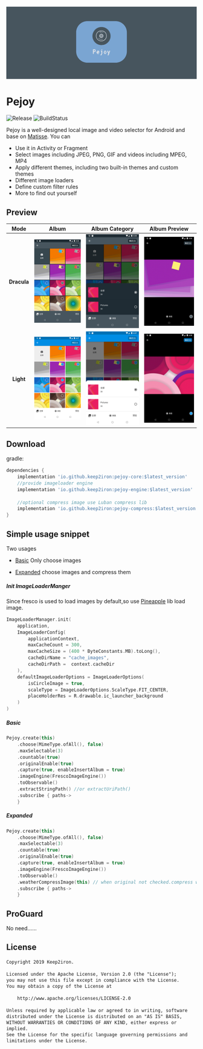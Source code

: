 ![Image](/image/banner.png)

# Pejoy
![Release](https://api.bintray.com/packages/keep2iron/maven/pejoy-core/images/download.svg) ![BuildStatus](https://travis-ci.org/keep2iron/pejoy.svg?branch=master)

Pejoy is a well-designed local image and video selector for Android and base on [Matisse](https://github.com/zhihu/Matisse). You can  
- Use it in Activity or Fragment
- Select images including JPEG, PNG, GIF and videos including MPEG, MP4 
- Apply different themes, including two built-in themes and custom themes
- Different image loaders
- Define custom filter rules
- More to find out yourself

## Preview
|Mode							 |Album							 |Album Category				     |Album Preview						|
|:------------------------------:|:---------------------------------:|:--------------------------------:|--------------------------------|
|**Dracula**      |![](image/dark1.png)      | ![](image/dark2.png)   |![](image/dark3.png)        |
|**Light** |![](image/light1.png) | ![](image/light2.png) |![](image/light3.png) |

## Download

gradle:
```groovy
dependencies {
    implementation 'io.github.keep2iron:pejoy-core:$latest_version'
	//provide imageloader engine
    implementation 'io.github.keep2iron:pejoy-engine:$latest_version'

    //optional compress image use Luban compress lib
    implementation 'io.github.keep2iron:pejoy-compress:$latest_version'
}
```

## Simple usage snippet
Two usages
- [Basic](#Basic)
  Only choose images

- [Expanded](#Expanded)
  choose images and compress them 

##### Init ImageLoaderManger

Since fresco is used to load images by default,so use [Pineapple](https://github.com/keep2iron/pineapple) lib load image.

```kotlin
ImageLoaderManager.init(
    application,
    ImageLoaderConfig(
        applicationContext,
        maxCacheCount = 300,									
        maxCacheSize = (400 * ByteConstants.MB).toLong(),
		cacheDirName = "cache_images",
		cacheDirPath =  context.cacheDir
    ),
    defaultImageLoaderOptions = ImageLoaderOptions(
        isCircleImage = true,
        scaleType = ImageLoaderOptions.ScaleType.FIT_CENTER,
        placeHolderRes = R.drawable.ic_launcher_background
    )
)
```

##### Basic

```kotlin
Pejoy.create(this)
    .choose(MimeType.ofAll(), false)
    .maxSelectable(3)
    .countable(true)
    .originalEnable(true)
    .capture(true, enableInsertAlbum = true)
    .imageEngine(FrescoImageEngine())
    .toObservable()
    .extractStringPath() //or extractUriPath()
    .subscribe { paths->
    }
```

##### Expanded

````kotlin
Pejoy.create(this)
    .choose(MimeType.ofAll(), false)
    .maxSelectable(3)
    .countable(true)
    .originalEnable(true)
    .capture(true, enableInsertAlbum = true)
    .imageEngine(FrescoImageEngine())
    .toObservable()
    .weatherCompressImage(this) // when original not checked.compress will execute.
    .subscribe { paths->
    }
````

## ProGuard

No need......

## License

	Copyright 2019 Keep2iron.
	
	Licensed under the Apache License, Version 2.0 (the "License");
	you may not use this file except in compliance with the License.
	You may obtain a copy of the License at
	
	    http://www.apache.org/licenses/LICENSE-2.0
	
	Unless required by applicable law or agreed to in writing, software
	distributed under the License is distributed on an "AS IS" BASIS,
	WITHOUT WARRANTIES OR CONDITIONS OF ANY KIND, either express or implied.
	See the License for the specific language governing permissions and
	limitations under the License.

